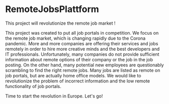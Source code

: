 # RemoteJobsPlattform
This project will revolutionize the remote job market !


This project was created to put all job portals in competition. We focus on the remote job market, which is changing rapidly due to the Corona pandemic. More and more companies are offering their services and jobs remotely in order to hire more creative minds and the best developers and IT professionals. Unfortunately, many companies do not provide sufficient information about remote options of their company or the job in the job posting. On the other hand, many potential new employees are questionably scrambling to find the right remote jobs. Many jobs are listed as remote on job portals, but are actually home office models. We would like to revolutionize the problem of incorrect information and the low remote functionality of job portals. 

Time to start the revolution in Europe. Let's go!


